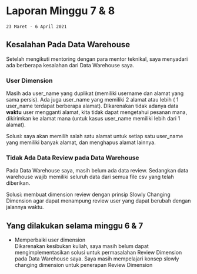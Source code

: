 # Laporan Minggu 7 & 8

    23 Maret - 6 April 2021
## Kesalahan Pada Data Warehouse 
Setelah mengikuti mentoring dengan para mentor teknikal, saya menyadari ada berberapa kesalahan dari Data Warehouse saya.
### User Dimension
Masih ada user_name yang duplikat (memiliki username dan alamat yang sama persis). Ada juga user_name yang memiliki 2 alamat atau lebih ( 1 user_name terdapat berberapa alamat).
DIkarenakan tidak adanya data **waktu** user mengganti alamat, kita tidak dapat mengetahui pesanan mana, dikirimkan ke alamat mana (untuk kasus user_name memiliki lebih dari 1 alamat).   

Solusi: saya akan memilih salah satu alamat untuk setiap satu user_name yang memiliki banyak alamat, dan menghapus alamat lainnya.  


### Tidak Ada Data Review pada Data Warehouse
Pada Data Warehouse saya, masih belum ada data review. Sedangkan data warehouse wajib memiliki seluruh data dari semua file csv yang telah diberikan.  

Solusi: membuat dimension review dengan prinsip Slowly Changing Dimension agar dapat menampung review user yang dapat berubah dengan jalannya waktu.    

## Yang dilakukan selama minggu 6 & 7
- Memperbaiki user dimension  
Dikarenakan kesibukan kuliah, saya masih belum dapat mengimplementasikan solusi untuk permasalahan Review Dimension pada Data Warehouse saya. Saya masih mempelajari konsep slowly changing dimension untuk penerapan Review Dimension

